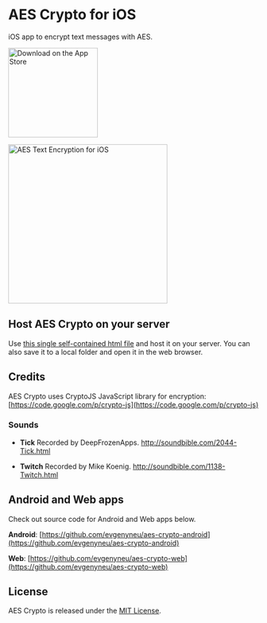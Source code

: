 # AES Crypto for iOS

iOS app to encrypt text messages with AES.

<a href='https://itunes.apple.com/us/app/aes-crypto/id782965050' title='Download on the App Store'><img src='https://raw.githubusercontent.com/evgenyneu/aes-text-encryption-ios/master/Graphics/github/appstore_badge.png' width='180' alt='Download on the App Store'></a>

<img src='https://raw.githubusercontent.com/evgenyneu/aes-text-encryption-ios/master/Graphics/screenshots/iphone_4_inch/4_inch_640x1136_2.png' width='320' alt='AES Text Encryption for iOS'>


## Host AES Crypto on your server

Use [this single self-contained html file](http://aescrypto.com/redist/aes_crypto.html) and host it on your server. You can also save it to a local folder and open it in the web browser.



## Credits

AES Crypto uses CryptoJS JavaScript library for encryption: [https://code.google.com/p/crypto-js](https://code.google.com/p/crypto-js)

### Sounds

* **Tick** Recorded by DeepFrozenApps. http://soundbible.com/2044-Tick.html

* **Twitch** Recorded by Mike Koenig. http://soundbible.com/1138-Twitch.html

## Android and Web apps

Check out source code for Android and Web apps below.

**Android**: [https://github.com/evgenyneu/aes-crypto-android](https://github.com/evgenyneu/aes-crypto-android)

**Web**: [https://github.com/evgenyneu/aes-crypto-web](https://github.com/evgenyneu/aes-crypto-web)

## License

AES Crypto is released under the [MIT License](LICENSE).